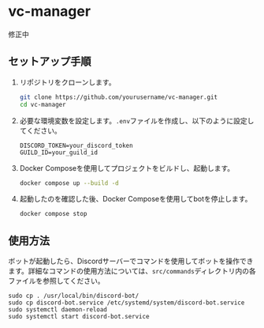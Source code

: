# vc-manager

修正中

## セットアップ手順

1. リポジトリをクローンします。

   ```bash
   git clone https://github.com/yourusername/vc-manager.git
   cd vc-manager
   ```

2. 必要な環境変数を設定します。`.env`ファイルを作成し、以下のように設定してください。

   ```
   DISCORD_TOKEN=your_discord_token
   GUILD_ID=your_guild_id
   ```

3. Docker Composeを使用してプロジェクトをビルドし、起動します。

   ```bash
   docker compose up --build -d
   ```

4. 起動したのを確認した後、Docker Composeを使用してbotを停止します。

   ```bash
   docker compose stop
   ```

## 使用方法

ボットが起動したら、Discordサーバーでコマンドを使用してボットを操作できます。詳細なコマンドの使用方法については、`src/commands`ディレクトリ内の各ファイルを参照してください。

```
sudo cp . /usr/local/bin/discord-bot/
sudo cp discord-bot.service /etc/systemd/system/discord-bot.service
sudo systemctl daemon-reload
sudo systemctl start discord-bot.service
```
